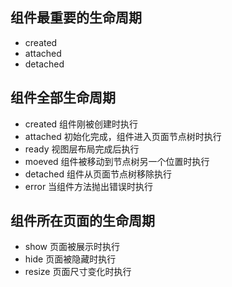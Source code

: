 ## 组件最重要的生命周期
- created
- attached
- detached

## 组件全部生命周期
- created  组件刚被创建时执行
- attached 初始化完成，组件进入页面节点树时执行
- ready   视图层布局完成后执行
- moeved  组件被移动到节点树另一个位置时执行
- detached  组件从页面节点树移除执行
- error   当组件方法抛出错误时执行

## 组件所在页面的生命周期
- show  页面被展示时执行
- hide  页面被隐藏时执行
- resize  页面尺寸变化时执行